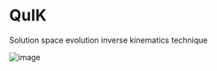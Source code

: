 # QuIK
Solution space evolution inverse kinematics technique

![image](https://user-images.githubusercontent.com/289957/222530231-fcbfa6f6-8a0a-45c5-bef5-596dfe973988.png)
